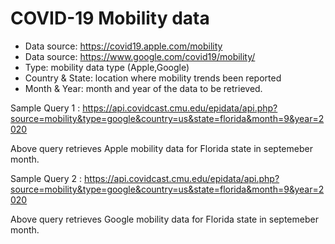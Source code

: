 # COVID-19 Mobility data

- Data source:
  https://covid19.apple.com/mobility
- Data source:
  https://www.google.com/covid19/mobility/
- Type: mobility data type (Apple,Google)
- Country & State: location where mobility trends been reported
- Month & Year: month and year of the data to be retrieved.

Sample Query 1 : https://api.covidcast.cmu.edu/epidata/api.php?source=mobility&type=google&country=us&state=florida&month=9&year=2020

Above query retrieves Apple mobility data for Florida state in septemeber month.

Sample Query 2 : https://api.covidcast.cmu.edu/epidata/api.php?source=mobility&type=google&country=us&state=florida&month=9&year=2020

Above query retrieves Google mobility data for Florida state in septemeber month.
